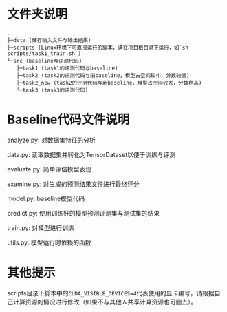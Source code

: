 # 文件夹说明
```
.
├─data (储存输入文件与输出结果)
├─scripts (Linux环境下可直接运行的脚本，请在项目根目录下运行，如`sh scripts/task1_train.sh`)
└─src (baseline与评测代码)
   ├─task1 (task1的评测代码与baseline)
   ├─task2 (task2的评测代码与旧baseline，模型占空间较小，分数较低)
   ├─task2_new (task2的评测代码与新baseline，模型占空间较大，分数稍高)
   └─task3 (task3的评测代码)
```

# Baseline代码文件说明
analyze.py: 对数据集特征的分析

data.py: 读取数据集并转化为TensorDataset以便于训练与评测

evaluate.py: 简单评估模型表现

examine.py: 对生成的预测结果文件进行最终评分

model.py: baseline模型代码

predict.py: 使用训练好的模型预测评测集与测试集的结果

train.py: 对模型进行训练

utils.py: 模型运行时依赖的函数

# 其他提示
scripts目录下脚本中的`CUDA_VISIBLE_DEVICES=4`代表使用的显卡编号，请根据自己计算资源的情况进行修改（如果不与其他人共享计算资源也可删去）。